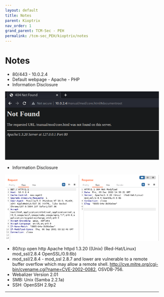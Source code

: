 ```yaml
---
layout: default
title: Notes
parent: Kioptrix
nav_order: 1
grand_parent: TCM-Sec - PEH
permalink: /tcm-sec_PEH/kioptrix/notes
---
```


# Notes
- 80/443 - 10.0.2.4
- Default webpage - Apache - PHP
- Information Disclosure

![404 page](../../assets/TCM-Sec/Kioptrix/404.png)

- Information Disclosure

![Server header disclose version information](../../assets/TCM-Sec/Kioptrix/InfoDisc%20-%20header.png)

- 80/tcp    open  http        Apache httpd 1.3.20 ((Unix)  (Red-Hat/Linux) mod_ssl/2.8.4 OpenSSL/0.9.6b)
- mod_ssl/2.8.4 - mod_ssl 2.8.7 and lower are vulnerable to a remote buffer overflow which may allow a remote shell. http://cve.mitre.org/cgi-bin/cvename.cgi?name=CVE-2002-0082, OSVDB-756.
- Webalizer Version 2.01
- SMB: Unix (Samba 2.2.1a)
- SSH: OpenSSH 2.9p2 

---
